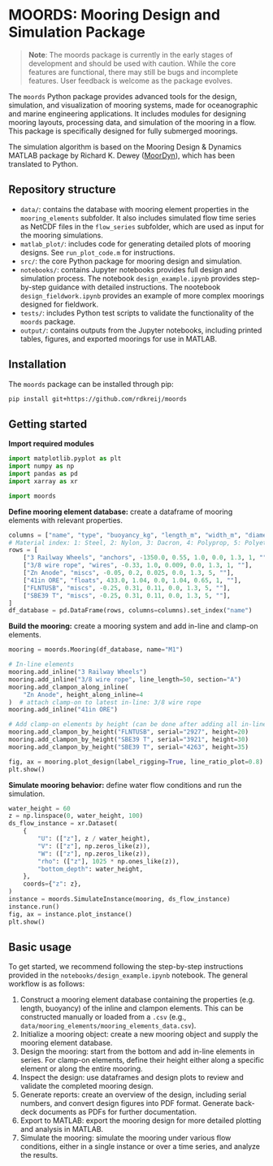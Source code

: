 # MOORDS: Mooring Design and Simulation Package

> **Note**: The moords package is currently in the early stages of development and should be used with caution. While the core features are functional, there may still be bugs and incomplete features. User feedback is welcome as the package evolves.

The `moords` Python package provides advanced tools for the design, simulation, and visualization of mooring systems, made for oceanographic and marine engineering applications. It includes modules for designing mooring layouts, processing data, and simulation of the mooring in a flow. This package is specifically designed for fully submerged moorings.

The simulation algorithm is based on the Mooring Design & Dynamics MATLAB package by Richard K. Dewey ([MoorDyn](https://web.uvic.ca/~rdewey/mooring/moordyn.php)), which has been translated to Python. 

<!-- ## Features
- Mooring design: enables the configuration of both in-line and clamp-on mooring elements.
- Visualization: generates detailed tables and plots for mooring layouts, including serial numbers. The package also supports exporting mooring designs to MATLAB for additional detailed plotting.
- Automated reporting: converts design overviews into PDFs for streamlined documentation.
- Mooring simulation: simulates mooring behavior under various flow conditions, either as a single instance or over a time series.  -->

## Repository structure
- `data/`: contains the database with mooring element properties in the `mooring_elements` subfolder. It also includes simulated flow time series as NetCDF files in the `flow_series` subfolder, which are used as input for the mooring simulations.
- `matlab_plot/`: includes code for generating detailed plots of mooring designs. See `run_plot_code.m` for instructions.
- `src/`: the core Python package for mooring design and simulation.
- `notebooks/`: contains Jupyter notebooks provides full design and simulation process. The notebook `design_example.ipynb` provides step-by-step guidance with detailed instructions. The nootebook `design_fieldwork.ipynb` provides an example of more complex moorings designed for fieldwork.
- `tests/`: includes Python test scripts to validate the functionality of the `moords` package.
- `output/`: contains outputs from the Jupyter notebooks, including printed tables, figures, and exported moorings for use in MATLAB.

## Installation
The `moords` package can be installed through pip:

```bash
pip install git+https://github.com/rdkreij/moords
```

## Getting started
**Import required modules**
```python
import matplotlib.pyplot as plt
import numpy as np
import pandas as pd
import xarray as xr

import moords
```
**Define mooring element database:** create a dataframe of mooring elements with relevant properties.
```python
columns = ["name", "type", "buoyancy_kg", "length_m", "width_m", "diameter_m", "drag", "material", "comment"]
# Material index: 1: Steel, 2: Nylon, 3: Dacron, 4: Polyprop, 5: Polyethy, 6: Kevlar, 7: Aluminum, 8: Dyneema
rows = [
    ["3 Railway Wheels", "anchors", -1350.0, 0.55, 1.0, 0.0, 1.3, 1, ""],
    ["3/8 wire rope", "wires", -0.33, 1.0, 0.009, 0.0, 1.3, 1, ""],
    ["Zn Anode", "miscs", -0.05, 0.2, 0.025, 0.0, 1.3, 5, ""],
    ["41in ORE", "floats", 433.0, 1.04, 0.0, 1.04, 0.65, 1, ""],
    ["FLNTUSB", "miscs", -0.25, 0.31, 0.11, 0.0, 1.3, 5, ""],
    ["SBE39 T", "miscs", -0.25, 0.31, 0.11, 0.0, 1.3, 5, ""],
]
df_database = pd.DataFrame(rows, columns=columns).set_index("name")
```
**Build the mooring:** create a mooring system and add in-line and clamp-on elements.
```python
mooring = moords.Mooring(df_database, name="M1") 

# In-line elements
mooring.add_inline("3 Railway Wheels")
mooring.add_inline("3/8 wire rope", line_length=50, section="A")
mooring.add_clampon_along_inline(
    "Zn Anode", height_along_inline=4
)  # attach clamp-on to latest in-line: 3/8 wire rope
mooring.add_inline("41in ORE")

# Add clamp-on elements by height (can be done after adding all in-line elements)
mooring.add_clampon_by_height("FLNTUSB", serial="2927", height=20)
mooring.add_clampon_by_height("SBE39 T", serial="3921", height=30)
mooring.add_clampon_by_height("SBE39 T", serial="4263", height=35)

fig, ax = mooring.plot_design(label_rigging=True, line_ratio_plot=0.8)
plt.show()
```

**Simulate mooring behavior:** define water flow conditions and run the simulation.
```python
water_height = 60
z = np.linspace(0, water_height, 100)
ds_flow_instance = xr.Dataset(
    {
        "U": (["z"], z / water_height),
        "V": (["z"], np.zeros_like(z)),
        "W": (["z"], np.zeros_like(z)),
        "rho": (["z"], 1025 * np.ones_like(z)),
        "bottom_depth": water_height,
    },
    coords={"z": z},
)
instance = moords.SimulateInstance(mooring, ds_flow_instance)
instance.run()
fig, ax = instance.plot_instance()
plt.show()
```

## Basic usage

To get started, we recommend following the step-by-step instructions provided in the `notebooks/design_example.ipynb` notebook. The general workflow is as follows:

1. Construct a mooring element database containing the properties (e.g. length, buoyancy) of the inline and clampon elements. This can be constructed manually or loaded from a `.csv` (e.g., `data/mooring_elements/mooring_elements_data.csv`).
1. Initialize a mooring object: create a new mooring object and supply the mooring element database.
2. Design the mooring: start from the bottom and add in-line elements in series. For clamp-on elements, define their height either along a specific element or along the entire mooring.
3. Inspect the design: use dataframes and design plots to review and validate the completed mooring design.
4. Generate reports: create an overview of the design, including serial numbers, and convert design figures into PDF format. Generate back-deck documents as PDFs for further documentation.
5. Export to MATLAB: export the mooring design for more detailed plotting and analysis in MATLAB.
6. Simulate the mooring: simulate the mooring under various flow conditions, either in a single instance or over a time series, and analyze the results.
